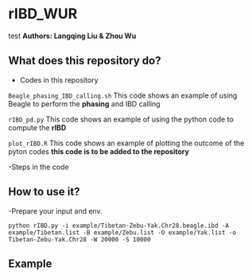 # rIBD_WUR
test
**Authors: Langqing Liu & Zhou Wu**
## What does this repository do?
- Codes in this repository

`Beagle_phasing_IBD_calling.sh` This code shows an example of using Beagle to perform the **phasing** and IBD calling

`rIBD_pd.py` This code shows an example of using the python code to compute the **rIBD**

`plot_rIBD.R` This code shows an example of plotting the outcome of the pyton codes **this code is to be added to the repository**

-Steps in the code

## How to use it?
-Prepare your input and env.

`python rIBD.py -i example/Tibetan-Zebu-Yak.Chr28.beagle.ibd -A example/Tibetan.list -B example/Zebu.list -O example/Yak.list -o Tibetan-Zebu-Yak.Chr28 -W 20000 -S 10000`

## Example
